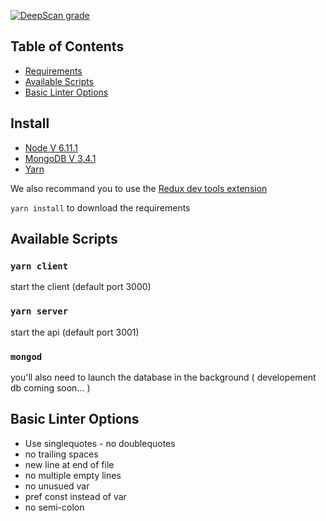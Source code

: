 [![DeepScan grade](https://deepscan.io/api/projects/2246/branches/12626/badge/grade.svg)](https://deepscan.io/dashboard#view=project&pid=2246&bid=12626)

## Table of Contents
- [Requirements](#Install)
- [Available Scripts](#available-scripts)
- [Basic Linter Options](#basic-linter-options)

## Install

- [Node V 6.11.1](https://nodejs.org/en/download)
- [MongoDB V 3.4.1](https://www.mongodb.com/download-center#community)
- [Yarn](https://yarnpkg.com/en/docs/install)

We also recommand you to use the [Redux dev tools extension](https://chrome.google.com/webstore/detail/redux-devtools/lmhkpmbekcpmknklioeibfkpmmfibljd)

`yarn install` to download the requirements



## Available Scripts

### `yarn client`
start the client (default port 3000)

### `yarn server`
start the api (default port 3001)

### `mongod`
you'll also need to launch the database in the background ( developement db coming soon... )

## Basic Linter Options

- Use singlequotes - no doublequotes
- no trailing spaces
- new line at end of file
- no multiple empty lines
- no unusued var
- pref const instead of var
- no semi-colon
